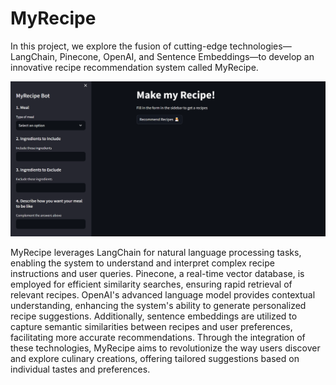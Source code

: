 # MyRecipe

In this project, we explore the fusion of cutting-edge technologies—LangChain, Pinecone, OpenAI, and Sentence Embeddings—to develop an innovative recipe recommendation system called MyRecipe. 

<img src="/images/intro_bot.png" >

MyRecipe leverages LangChain for natural language processing tasks, enabling the system to understand and interpret complex recipe instructions and user queries. Pinecone, a real-time vector database, is employed for efficient similarity searches, ensuring rapid retrieval of relevant recipes. OpenAI's advanced language model provides contextual understanding, enhancing the system's ability to generate personalized recipe suggestions. Additionally, sentence embeddings are utilized to capture semantic similarities between recipes and user preferences, facilitating more accurate recommendations. Through the integration of these technologies, MyRecipe aims to revolutionize the way users discover and explore culinary creations, offering tailored suggestions based on individual tastes and preferences.
